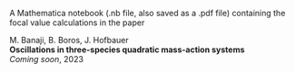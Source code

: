 A Mathematica notebook (.nb file, also saved as a .pdf file) containing the focal value calculations in the paper  

M. Banaji, B. Boros, J. Hofbauer  
**Oscillations in three-species quadratic mass-action systems**  
*Coming soon*, 2023  
